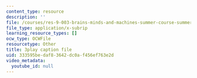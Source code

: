 ```yaml
---
content_type: resource
description: ''
file: /courses/res-9-003-brains-minds-and-machines-summer-course-summer-2015/333595bedaf83642dc0af456ef763e2d_Em9I6XTQA3I.srt
file_type: application/x-subrip
learning_resource_types: []
ocw_type: OCWFile
resourcetype: Other
title: 3play caption file
uid: 333595be-daf8-3642-dc0a-f456ef763e2d
video_metadata:
  youtube_id: null
---
```

